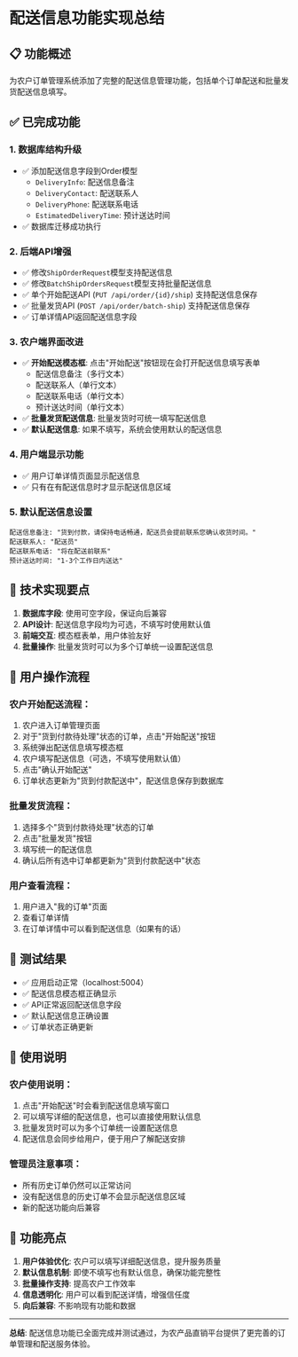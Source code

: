 # 配送信息功能实现总结

## 📋 功能概述
为农户订单管理系统添加了完整的配送信息管理功能，包括单个订单配送和批量发货配送信息填写。

## ✅ 已完成功能

### 1. 数据库结构升级
- ✅ 添加配送信息字段到Order模型
  - `DeliveryInfo`: 配送信息备注
  - `DeliveryContact`: 配送联系人
  - `DeliveryPhone`: 配送联系电话
  - `EstimatedDeliveryTime`: 预计送达时间
- ✅ 数据库迁移成功执行

### 2. 后端API增强
- ✅ 修改`ShipOrderRequest`模型支持配送信息
- ✅ 修改`BatchShipOrdersRequest`模型支持批量配送信息
- ✅ 单个开始配送API (`PUT /api/order/{id}/ship`) 支持配送信息保存
- ✅ 批量发货API (`POST /api/order/batch-ship`) 支持配送信息保存
- ✅ 订单详情API返回配送信息字段

### 3. 农户端界面改进
- ✅ **开始配送模态框**: 点击"开始配送"按钮现在会打开配送信息填写表单
  - 配送信息备注（多行文本）
  - 配送联系人（单行文本）
  - 配送联系电话（单行文本）
  - 预计送达时间（单行文本）
- ✅ **批量发货配送信息**: 批量发货时可统一填写配送信息
- ✅ **默认配送信息**: 如果不填写，系统会使用默认的配送信息

### 4. 用户端显示功能
- ✅ 用户订单详情页面显示配送信息
- ✅ 只有在有配送信息时才显示配送信息区域

### 5. 默认配送信息设置
```
配送信息备注: "货到付款，请保持电话畅通，配送员会提前联系您确认收货时间。"
配送联系人: "配送员"
配送联系电话: "将在配送前联系"
预计送达时间: "1-3个工作日内送达"
```

## 🔧 技术实现要点

1. **数据库字段**: 使用可空字段，保证向后兼容
2. **API设计**: 配送信息字段均为可选，不填写时使用默认值
3. **前端交互**: 模态框表单，用户体验友好
4. **批量操作**: 批量发货时可以为多个订单统一设置配送信息

## 📱 用户操作流程

### 农户开始配送流程：
1. 农户进入订单管理页面
2. 对于"货到付款待处理"状态的订单，点击"开始配送"按钮
3. 系统弹出配送信息填写模态框
4. 农户填写配送信息（可选，不填写使用默认值）
5. 点击"确认开始配送"
6. 订单状态更新为"货到付款配送中"，配送信息保存到数据库

### 批量发货流程：
1. 选择多个"货到付款待处理"状态的订单
2. 点击"批量发货"按钮
3. 填写统一的配送信息
4. 确认后所有选中订单都更新为"货到付款配送中"状态

### 用户查看流程：
1. 用户进入"我的订单"页面
2. 查看订单详情
3. 在订单详情中可以看到配送信息（如果有的话）

## 🧪 测试结果

- ✅ 应用启动正常（localhost:5004）
- ✅ 配送信息模态框正确显示
- ✅ API正常返回配送信息字段
- ✅ 默认配送信息正确设置
- ✅ 订单状态正确更新

## 📝 使用说明

### 农户使用说明：
1. 点击"开始配送"时会看到配送信息填写窗口
2. 可以填写详细的配送信息，也可以直接使用默认信息
3. 批量发货时可以为多个订单统一设置配送信息
4. 配送信息会同步给用户，便于用户了解配送安排

### 管理员注意事项：
- 所有历史订单仍然可以正常访问
- 没有配送信息的历史订单不会显示配送信息区域
- 新的配送功能向后兼容

## 🎯 功能亮点

1. **用户体验优化**: 农户可以填写详细配送信息，提升服务质量
2. **默认信息机制**: 即使不填写也有默认信息，确保功能完整性
3. **批量操作支持**: 提高农户工作效率
4. **信息透明化**: 用户可以看到配送详情，增强信任度
5. **向后兼容**: 不影响现有功能和数据

---

**总结**: 配送信息功能已全面完成并测试通过，为农产品直销平台提供了更完善的订单管理和配送服务体验。 